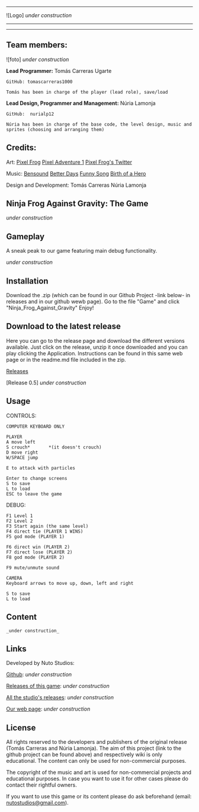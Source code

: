 ﻿

***

![Logo] _under construction_

***

***



## Team members:



![foto] _under construction_



**Lead Programmer:** Tomás Carreras Ugarte

	GitHub: tomascarreras1000

	Tomás has been in charge of the player (lead role), save/load


**Lead Design, Programmer and Management:** Núria Lamonja

	GitHub:	 nurialp12

	Núria has been in charge of the base code, the level design, music and sprites (choosing and arranging them)



## Credits:

Art:
	[Pixel Frog](https://pixel-frog.itch.io/)
		[Pixel Adventure 1](https://pixel-frog.itch.io/pixel-adventure-1)
		[Pixel Frog's Twitter](https://twitter.com/PixelFrog123)


Music:
	[Bensound](https://www.bensound.com/)
		[Better Days](https://www.bensound.com/royalty-free-music/track/better-days)
		[Funny Song](https://www.bensound.com/royalty-free-music/track/funny-song)
		[Birth of a Hero](https://www.bensound.com/royalty-free-music/track/birth-of-a-hero)


Design and Development: 
	Tomás Carreras
	Núria Lamonja




## Ninja Frog Against Gravity: The Game

_under construction_



## Gameplay

A sneak peak to our game featuring main debug functionality.

_under construction_



## Installation

Download the .zip (which can be found in our Github Project -link below- in releases and in our github wewb page).
Go to the file "Game" and click "Ninja_Frog_Against_Gravity"
Enjoy!



## Download to the latest release

Here you can go to the release page and download the different versions available. Just click on the release, unzip it once downloaded and you can play clicking the Application.
Instructions can be found in this same web page or in the readme.md file included in the zip.


[Releases](https://github.com/nurialp12/Platformer_GD/releases)


[Release 0.5] _under construction_


## Usage

CONTROLS:

	COMPUTER KEYBOARD ONLY

	PLAYER 
	A move left
	S crouch* 		*(it doesn't crouch)
	D move right
	W/SPACE jump
	
	E to attack with particles

	Enter to change screens
	S to save
	L to load
	ESC to leave the game	



DEBUG:


	F1 Level 1
	F2 Level 2
	F3 Start again (the same level)
	F4 direct tie (PLAYER 1 WINS)
	F5 god mode (PLAYER 1)

	F6 direct win (PLAYER 2)
	F7 direct lose (PLAYER 2)
	F8 god mode (PLAYER 2)

	F9 mute/unmute sound

	CAMERA
	Keyboard arrows to move up, down, left and right

	S to save
	L to load




## Content

	_under construction_



## Links

Developed by Nuto Studios:

[Github](https://www.google.es/): _under construction_

[Releases of this game](https://www.google.es/): _under construction_

[All the studio's releases](https://www.google.es/): _under construction_

[Our web page](https://www.google.es/): _under construction_



## License

All rights reserved to the developers and publishers of the original release (Tomás Carreras and Núria Lamonja). 
The aim of this project (link to the github project can be found above) and respectively wiki is only educational. 
The content can only be used for non-commercial purposes. 

The copyright of the music and art is used for non-commercial projects and educational purposes.
In case you want to use it for other cases please do contact their rightful owners.

If you want to use this game or its content please do ask beforehand (email: nutostudios@gmail.com).



